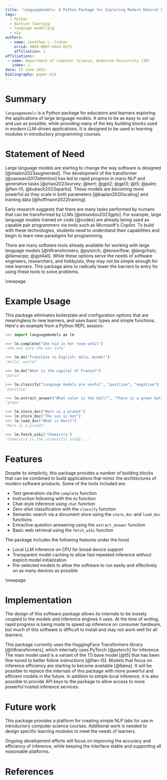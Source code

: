```yaml
---
title: 'languagemodels: A Python Package for Exploring Modern Natural Language Processing'
tags:
  - Python
  - machine learning
  - language modelling
  - nlp
authors:
  - name: Jonathan L. Craton
    orcid: 0009-0007-6543-8571
    affiliation: 1
affiliations:
 - name: Department of Computer Science, Anderson University (IN)
   index: 1
date: 15 June 2023
bibliography: paper.bib
---
```


# Summary

`languagemodels` is a Python package for educators and learners exploring the applications of large language models. It aims to be as easy to set up and use as possible, while providing many of the key building blocks used in modern LLM-driven applications. It is designed to be used in learning modules in introductory programming courses.

# Statement of Need

Large language models are starting to change the way software is designed [@mialon2023augmented]. The development of the transformer [@vaswani2017attention] has led to rapid progress in many NLP and generative tasks [@zhao2023survey; @bert; @gpt2; @gpt3; @t5; @palm; @flan-t5; @bubeck2023sparks]. These models are becoming more powerful as they scale in both parameters [@kaplan2020scaling] and training data [@hoffmann2022training].

Early research suggests that there are many tasks performed by humans that can be transformed by LLMs [@eloundou2023gpts]. For example, large language models trained on code [@codex] are already being used as capable pair programmers via tools such as Microsoft's Copilot. To build with these technologies, students need to understand their capabilities and begin to learn new paradigms for programming.

There are many software tools already available for working with large language models [@hftransformers; @pytorch; @tensorflow; @langchain; @llamacpp; @gpt4all]. While these options serve the needs of software engineers, researchers, and hobbyists, they may not be simple enough for new learners. This package aims to radically lower the barriers to entry for using these tools to solve problems.

\newpage

# Example Usage

This package eliminates boilerplate and configuration options that are meaningless to new learners, and uses basic types and simple functions. Here's an example from a Python REPL session:

```python
>>> import languagemodels as lm

>>> lm.complete("She hid in her room until")
'she was sure she was safe'

>>> lm.do("Translate to English: Hola, mundo!")
'Hello, world!'

>>> lm.do("What is the capital of France?")
'paris'

>>> lm.classify("Language models are useful", "positive", "negative")
'positive'

>>> lm.extract_answer("What color is the ball?", "There is a green ball and a red box")
'green'

>>> lm.store_doc("Mars is a planet")
>>> lm.store_doc("The sun is hot")
>>> lm.load_doc("What is Mars?")
'Mars is a planet'

>>> lm.fetch_wiki('Chemistry')
'Chemistry is the scientific study...'
```

# Features

Despite its simplicity, this package provides a number of building blocks that can be combined to build applications that mimic the architectures of modern software products. Some of the tools included are:

- Text generation via the `complete` function
- Instruction following with the `do` function
- Chat-style inference using `chat` function
- Zero-shot classification with the `classify` function
- Semantic search via a document store using the `store_doc` and `load_doc` functions
- Extractive question answering using the `extract_answer` function
- Basic web retrieval using the `fetch_wiki` function

The package includes the following features under the hood

- Local LLM inference on CPU for broad device support
- Transparent model caching to allow fast repeated inference without explicit model initialization
- Pre-selected models to allow the software to run easily and effectively on as many devices as possible

\newpage

# Implementation

The design of this software package allows its internals to be loosely coupled to the models and inference engines it uses. At the time of writing, rapid progress is being made to speed up inference on consumer hardware, but much of this software is difficult to install and may not work well for all learners.

This package currently uses the HuggingFace Transformers library [@hftransformers], which internally uses PyTorch [@pytorch] for inference. The main model used is a variant of the T5 base model [@t5] that has been fine-tuned to better follow instructions [@flan-t5]. Models that focus on inference efficiency are starting to become available [@llama]. It will be possible to replace the internals of this package with more powerful and efficient models in the future. In addition to simple local inference, it is also possible to provide API keys to the package to allow access to more powerful hosted inference services.

# Future work

This package provides a platform for creating simple NLP labs for use in introductory computer science courses. Additional work is needed to design specific learning modules to meet the needs of learners.

Ongoing development efforts will focus on improving the accuracy and efficiency of inference, while keeping the interface stable and supporting all reasonable platforms.

# References